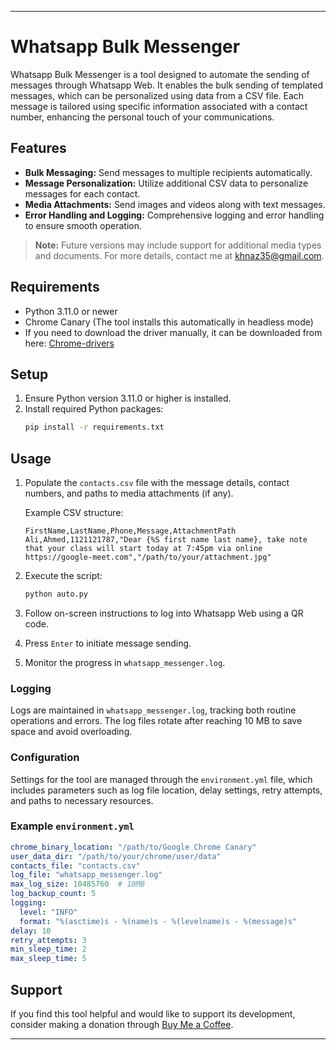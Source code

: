 ---

# Whatsapp Bulk Messenger

Whatsapp Bulk Messenger is a tool designed to automate the sending of messages through Whatsapp Web. It enables the bulk sending of templated messages, which can be personalized using data from a CSV file. Each message is tailored using specific information associated with a contact number, enhancing the personal touch of your communications.

## Features

- **Bulk Messaging:** Send messages to multiple recipients automatically.
- **Message Personalization:** Utilize additional CSV data to personalize messages for each contact.
- **Media Attachments:** Send images and videos along with text messages.
- **Error Handling and Logging:** Comprehensive logging and error handling to ensure smooth operation.

> **Note:** Future versions may include support for additional media types and documents. For more details, contact me at [khnaz35@gmail.com](mailto:khnaz35@gmail.com).

## Requirements

- Python 3.11.0 or newer
- Chrome Canary (The tool installs this automatically in headless mode)
- If you need to download the driver manually, it can be downloaded from here: [Chrome-drivers](https://sites.google.com/chromium.org/driver/)

## Setup

1. Ensure Python version 3.11.0 or higher is installed.
2. Install required Python packages:
   ```bash
   pip install -r requirements.txt
   ```

## Usage

1. Populate the `contacts.csv` file with the message details, contact numbers, and paths to media attachments (if any).

   Example CSV structure:
   ```csv
   FirstName,LastName,Phone,Message,AttachmentPath
   Ali,Ahmed,1121121787,"Dear {%S first name last name}, take note that your class will start today at 7:45pm via online https://google-meet.com","/path/to/your/attachment.jpg"
   ```

2. Execute the script:
   ```bash
   python auto.py
   ```

3. Follow on-screen instructions to log into Whatsapp Web using a QR code.
4. Press `Enter` to initiate message sending.
5. Monitor the progress in `whatsapp_messenger.log`.

### Logging

Logs are maintained in `whatsapp_messenger.log`, tracking both routine operations and errors. The log files rotate after reaching 10 MB to save space and avoid overloading.

### Configuration

Settings for the tool are managed through the `environment.yml` file, which includes parameters such as log file location, delay settings, retry attempts, and paths to necessary resources.

### Example `environment.yml`

```yaml
chrome_binary_location: "/path/to/Google Chrome Canary"
user_data_dir: "/path/to/your/chrome/user/data"
contacts_file: "contacts.csv"
log_file: "whatsapp_messenger.log"
max_log_size: 10485760  # 10MB
log_backup_count: 5
logging:
  level: "INFO"
  format: "%(asctime)s - %(name)s - %(levelname)s - %(message)s"
delay: 10
retry_attempts: 3
min_sleep_time: 2
max_sleep_time: 5
```

## Support

If you find this tool helpful and would like to support its development, consider making a donation through [Buy Me a Coffee](https://buymeacoffee.com/khnaz35).

---